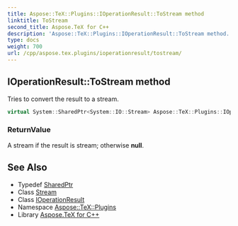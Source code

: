 ```yaml
---
title: Aspose::TeX::Plugins::IOperationResult::ToStream method
linktitle: ToStream
second_title: Aspose.TeX for C++
description: 'Aspose::TeX::Plugins::IOperationResult::ToStream method. Tries to convert the result to a stream in C++.'
type: docs
weight: 700
url: /cpp/aspose.tex.plugins/ioperationresult/tostream/
---
```

## IOperationResult::ToStream method


Tries to convert the result to a stream.

```cpp
virtual System::SharedPtr<System::IO::Stream> Aspose::TeX::Plugins::IOperationResult::ToStream()=0
```


### ReturnValue

A stream if the result is stream; otherwise **null**.

## See Also

* Typedef [SharedPtr](../../../system/sharedptr/)
* Class [Stream](../../../system.io/stream/)
* Class [IOperationResult](../)
* Namespace [Aspose::TeX::Plugins](../../)
* Library [Aspose.TeX for C++](../../../)
